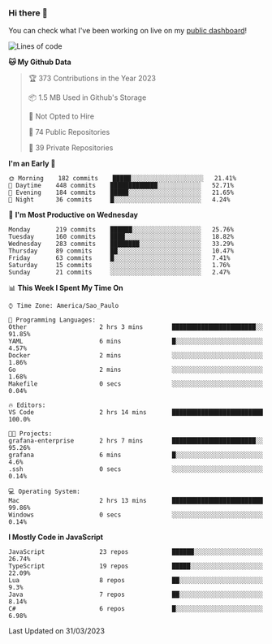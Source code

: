 ### Hi there 👋

<!--
**guicaulada/guicaulada** is a ✨ _special_ ✨ repository because its `README.md` (this file) appears on your GitHub profile.

Here are some ideas to get you started:

- 🔭 I’m currently working on ...
- 🌱 I’m currently learning ...
- 👯 I’m looking to collaborate on ...
- 🤔 I’m looking for help with ...
- 💬 Ask me about ...
- 📫 How to reach me: ...
- 😄 Pronouns: ...
- ⚡ Fun fact: ...
-->

You can check what I've been working on live on my [public dashboard](https://guicaulada.grafana.net/public-dashboards/7b7f644500ec4e6cb5d7a4e7b5ed0dab)!

<!--START_SECTION:waka-->
![Lines of code](https://img.shields.io/badge/From%20Hello%20World%20I%27ve%20Written-11.0%20million%20lines%20of%20code-blue)

**🐱 My Github Data** 

> 🏆 373 Contributions in the Year 2023
 > 
> 📦 1.5 MB Used in Github's Storage 
 > 
> 🚫 Not Opted to Hire
 > 
> 📜 74 Public Repositories 
 > 
> 🔑 39 Private Repositories  
 > 
**I'm an Early 🐤** 

```text
🌞 Morning    182 commits    █████░░░░░░░░░░░░░░░░░░░░   21.41% 
🌆 Daytime    448 commits    █████████████░░░░░░░░░░░░   52.71% 
🌃 Evening    184 commits    █████░░░░░░░░░░░░░░░░░░░░   21.65% 
🌙 Night      36 commits     █░░░░░░░░░░░░░░░░░░░░░░░░   4.24%

```
📅 **I'm Most Productive on Wednesday** 

```text
Monday       219 commits    ██████░░░░░░░░░░░░░░░░░░░   25.76% 
Tuesday      160 commits    ████░░░░░░░░░░░░░░░░░░░░░   18.82% 
Wednesday    283 commits    ████████░░░░░░░░░░░░░░░░░   33.29% 
Thursday     89 commits     ██░░░░░░░░░░░░░░░░░░░░░░░   10.47% 
Friday       63 commits     █░░░░░░░░░░░░░░░░░░░░░░░░   7.41% 
Saturday     15 commits     ░░░░░░░░░░░░░░░░░░░░░░░░░   1.76% 
Sunday       21 commits     ░░░░░░░░░░░░░░░░░░░░░░░░░   2.47%

```


📊 **This Week I Spent My Time On** 

```text
⌚︎ Time Zone: America/Sao_Paulo

💬 Programming Languages: 
Other                    2 hrs 3 mins        ███████████████████████░░   91.85% 
YAML                     6 mins              █░░░░░░░░░░░░░░░░░░░░░░░░   4.57% 
Docker                   2 mins              ░░░░░░░░░░░░░░░░░░░░░░░░░   1.86% 
Go                       2 mins              ░░░░░░░░░░░░░░░░░░░░░░░░░   1.68% 
Makefile                 0 secs              ░░░░░░░░░░░░░░░░░░░░░░░░░   0.04%

🔥 Editors: 
VS Code                  2 hrs 14 mins       █████████████████████████   100.0%

🐱‍💻 Projects: 
grafana-enterprise       2 hrs 7 mins        ███████████████████████░░   95.26% 
grafana                  6 mins              █░░░░░░░░░░░░░░░░░░░░░░░░   4.6% 
.ssh                     0 secs              ░░░░░░░░░░░░░░░░░░░░░░░░░   0.14%

💻 Operating System: 
Mac                      2 hrs 13 mins       █████████████████████████   99.86% 
Windows                  0 secs              ░░░░░░░░░░░░░░░░░░░░░░░░░   0.14%

```

**I Mostly Code in JavaScript** 

```text
JavaScript               23 repos            ██████░░░░░░░░░░░░░░░░░░░   26.74% 
TypeScript               19 repos            █████░░░░░░░░░░░░░░░░░░░░   22.09% 
Lua                      8 repos             ██░░░░░░░░░░░░░░░░░░░░░░░   9.3% 
Java                     7 repos             ██░░░░░░░░░░░░░░░░░░░░░░░   8.14% 
C#                       6 repos             █░░░░░░░░░░░░░░░░░░░░░░░░   6.98%

```



 Last Updated on 31/03/2023
<!--END_SECTION:waka-->
